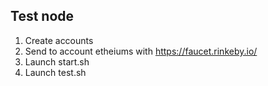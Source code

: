 ## Test node

1. Create accounts
2. Send to account etheiums with https://faucet.rinkeby.io/
3. Launch start.sh
4. Launch test.sh
